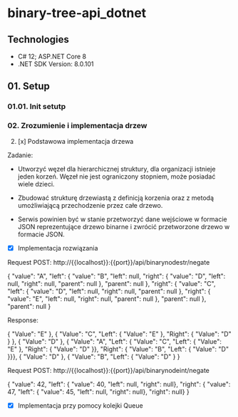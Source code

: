# binary-tree-api_dotnet


 ## Technologies
  <ul>
    <li>C# 12; ASP.NET Core 8</li>
    <li>.NET SDK Version: 8.0.101</li>
  </ul>

 ## 01. Setup
### 01.01. Init setutp

### 02. Zrozumienie i implementacja drzew

  02. [x] Podstawowa implementacja drzewa

  Zadanie:

  - Utworzyć węzeł dla hierarchicznej struktury,
    dla organizacji istnieje jeden korzeń.
    Węzeł nie jest ograniczony stopniem, może posiadać wiele dzieci.
  
  - Zbudować strukturę drzewiastą z definicją korzenia oraz 
    z metodą umożliwiającą przechodzenie przez całe drzewo.

  - Serwis powinien być w stanie przetworzyć dane wejściowe 
    w formacie JSON reprezentujące drzewo binarne
    i zwrócić przetworzone drzewo w formacie JSON.


  - [x] Implementacja rozwiązania

Request POST:
    http://{{localhost}}:{{port}}/api/binarynodestr/negate

{
  "value": "A",
  "left": 
    { "value": "B", "left": null, "right": 
        { "value": "D", "left": null, "right": null, "parent": null }, "parent": null },
  "right": 
    { "value": "C", "left": 
        { "value": "D", "left": null, "right": null, "parent": null },
      "right": 
        { "value": "E", "left": null, "right": null, "parent": null },
      "parent": null },
  "parent": null
}

Response:

{ "Value": "E" }, { "Value": "C", "Left": { "Value": "E" }, "Right": { "Value": "D" } }, { "Value": "D" },
{ "Value": "A", "Left": { "Value": "C", "Left": { "Value": "E" }, "Right": { "Value": "D" }},
    "Right": { "Value": "B", "Left": { "Value": "D" }}},
{ "Value": "D" }, { "Value": "B", "Left": { "Value": "D" } }


  Request POST:
    http://{{localhost}}:{{port}}/api/binarynodeint/negate

  {
    "value": 42, "left": { "value": 40, "left": null, "right": null},
     "right": { "value": 47, "left": { "value": 45, "left": null, "right": null}, "right": null}
  }

  - [x] Implementacja przy pomocy kolejki Queue

